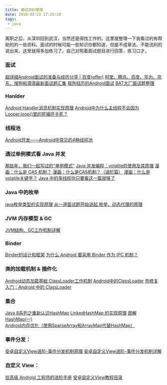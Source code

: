```yaml
---
title: 面试资料整理
date: 2018-03-23 17:25:20
tags:
 - java
---
```

离职之后，从深圳回到武汉，当然还是得找工作的。这里就整理一下我看过的有帮助的的一些资料。面试的时候可能一些知识你都知道，但是不成章法，不能流利的说出来，这里就得多加练习了。自己对照着面试题目进行回答，练习口才。

### 面试
[超详细Android面试的准备与经历分享 | 百度(offer)](https://mp.weixin.qq.com/s/YVvV3-RUjbqYo-DYY3E6nA)
[阿里、腾讯、百度、华为、京东、搜狗和滴滴最新面试题汇集](https://mp.weixin.qq.com/s/rSV2IFpIQxwDaTfhof-CNA)
[我所经历的Android面试](https://juejin.im/post/5ab7a9cd6fb9a028c812d24b)
[BAT大厂面试题整理](http://mp.weixin.qq.com/s/p3l9wr4DX976Lr62-dYe8w)

### Hanlder
[Android Handler消息机制实现原理](https://www.jianshu.com/p/6cc4d4b4676b)
[Android中为什么主线程不会因为Looper.loop()里的死循环卡死？](https://www.zhihu.com/question/34652589)

<!-- more -->

### 线程池
[Android开发——Android中常见的4种线程池](http://blog.csdn.net/seu_calvin/article/details/52415337)

### 透过单例模式看 Java 并发
[那些年，我们一起写过的“单例模式”](https://zhuanlan.zhihu.com/p/25733866)
[Java 并发编程：volatile的使用及其原理](https://www.cnblogs.com/paddix/p/5428507.html)
[漫画：什么是 CAS 机制？](https://mp.weixin.qq.com/s/f9PYMnpAgS1gAQYPDuCq-w)
[漫画：什么是CAS机制？（进阶篇）](http://mp.weixin.qq.com/s/nRnQKhiSUrDKu3mz3vItWg)
[漫画：什么是volatile关键字？](https://mp.weixin.qq.com/s/DZkGRTan2qSzJoDAx7QJag)
[Java 中的多线程你只要看这一篇就够了](https://juejin.im/entry/57339fe82e958a0066bf284f)

### Java 中的枚举
[java枚举类型的实现原理](http://blog.csdn.net/mhmyqn/article/details/48087247)
[从一道面试题开始说起 枚举、动态代理的原理](http://www.wanandroid.com/blog/show/2038)

### JVM 内存模型 & GC
[JVM结构、GC工作机制详解](http://blog.csdn.net/tonytfjing/article/details/44278233)

### Binder
[Binder的设计和框架](http://wangkuiwu.github.io/2014/09/01/Binder-Introduce/#anchor1)
[为什么 Android 要采用 Binder 作为 IPC 机制？](https://www.zhihu.com/question/39440766/answer/89210950)

### 类的加载机制 & 插件化
[Android动态加载基础 ClassLoader工作机制](https://segmentfault.com/a/1190000004062880)
[Android中的ClassLoader](https://juejin.im/post/59e73b3cf265da432e5b1b29)
[热修复入门：Android 中的 ClassLoader](https://jaeger.itscoder.com/android/2016/08/27/android-classloader)

### 集合
[Java 8系列之重新认识HashMap](https://tech.meituan.com/java-hashmap.html)
[LinkedHashMap 的实现原理](http://wiki.jikexueyuan.com/project/java-collection/linkedhashmap.html)
[图解HashMap(一)](http://rkhcy.github.io/2017/12/03/%E5%9B%BE%E8%A7%A3HashMap(%E4%B8%80)/)
[Android内存优化（使用SparseArray和ArrayMap代替HashMap）](http://blog.csdn.net/u010687392/article/details/47809295)

### 事件分发：
[安卓自定义View进阶-事件分发机制原理](http://www.gcssloop.com/customview/dispatch-touchevent-theory)
[安卓自定义View进阶-事件分发机制详解](http://www.gcssloop.com/customview/dispatch-touchevent-source)

### 自定义 View：
[给高级 Android 工程师的进阶手册](http://hencoder.com/)
[安卓自定义View教程目录](http://www.gcssloop.com/customview/CustomViewIndex/)
